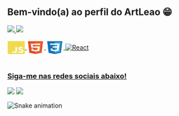 ## Bem-vindo(a) ao perfil do ArtLeao 😁

 <div>
   <a href="https://github.com/ArtLeao">
   <img height="180em" src="https://github-readme-stats.vercel.app/api?username=ArtLeao&show_icons=true&theme=ayu-mirage&include_all_commits=true&count_private=true"/>
   <img height="180em" src="https://github-readme-stats.vercel.app/api/top-langs/?username=ArtLeao&layout=compact&langs_count=6&theme=ayu-mirage"/>

</div>
<div style="display: inline_block"><br>
  <img align="center" alt="Js" height="30" width="40" src="https://raw.githubusercontent.com/devicons/devicon/master/icons/javascript/javascript-plain.svg">
  <img align="center" alt="HTML" height="30" width="40" src="https://raw.githubusercontent.com/devicons/devicon/master/icons/html5/html5-original.svg">
  <img align="center" alt="CSS" height="30" width="40" src="https://raw.githubusercontent.com/devicons/devicon/master/icons/css3/css3-original.svg">
 <img align="center" alt="React" height="30" width="40" src="https://cdn.jsdelivr.net/gh/devicons/devicon/icons/react/react-original.svg" />

</div>
 
 <br>
 
  ### Siga-me nas redes sociais abaixo!
 
<div> 
  
  <a href = "mailto:arthuranleao@yahoo.com.br"><img src="https://img.shields.io/badge/-Yahoo-%23333?style=for-the-badge&logo=yahoo&logoColor=white" target="_blank"></a>
  <a href="https://www.linkedin.com/in/arthur-le%C3%A3o-779464253/" target="_blank"><img src="https://img.shields.io/badge/-LinkedIn-%230077B5?style=for-the-badge&logo=linkedin&logoColor=white" target="_blank"></a> 
 
  ![Snake animation](https://github.com/ArtLeao/ArtLeao/blob/output/github-contribution-grid-snake.svg)

</div>

